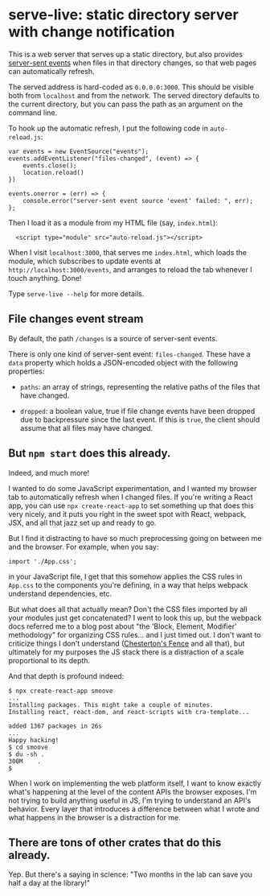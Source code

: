 # serve-live: static directory server with change notification

This is a web server that serves up a static directory, but also
provides [server-sent events] when files in that directory changes,
so that web pages can automatically refresh.

The served address is hard-coded as `0.0.0.0:3000`. This should be
visible both from `localhost` and from the network. The served
directory defaults to the current directory, but you can pass the path
as an argument on the command line.

To hook up the automatic refresh, I put the following code in `auto-reload.js`:

    var events = new EventSource("events");
    events.addEventListener("files-changed", (event) => {
        events.close();
        location.reload()
    })

    events.onerror = (err) => {
        console.error("server-sent event source 'event' failed: ", err);
    };

Then I load it as a module from my HTML file (say, `index.html`):

      <script type="module" src="auto-reload.js"></script>

When I visit `localhost:3000`, that serves me `index.html`, which
loads the module, which subscribes to update events at
`http://localhost:3000/events`, and arranges to reload the tab
whenever I touch anything. Done!

Type `serve-live --help` for more details.

## File changes event stream

By default, the path `/changes` is a source of server-sent events. 

There is only one kind of server-sent event: `files-changed`. These have a 
`data` property which holds a JSON-encoded object with the following properties: 

- `paths`: an array of strings, representing the relative paths of the files 
  that have changed. 

- `dropped`: a boolean value, true if file change events have been dropped 
  due to backpressure since the last event. If this is `true`, the client should 
  assume that all files may have changed. 

## But `npm start` does this already.

Indeed, and much more!

I wanted to do some JavaScript experimentation, and I wanted my
browser tab to automatically refresh when I changed files. If you're
writing a React app, you can use `npx create-react-app` to set
something up that does this very nicely, and it puts you right in the
sweet spot with React, webpack, JSX, and all that jazz set up and
ready to go.

But I find it distracting to have so much preprocessing going on
between me and the browser. For example, when you say:

    import './App.css';

in your JavaScript file, I get that this somehow applies the CSS rules
in `App.css` to the components you're defining, in a way that helps
webpack understand dependencies, etc.

But what does all that actually mean?  Don't the CSS files imported by
all your modules just get concatenated? I went to look this up, but
the webpack docs referred me to a blog post about "the 'Block,
Element, Modifier' methodology" for organizing CSS rules... and I just
timed out. I don't want to criticize things I don't understand
([Chesterton's Fence] and all that), but ultimately for my purposes
the JS stack there is a distraction of a scale proportional to its
depth.

And that depth is profound indeed:

    $ npx create-react-app smoove
    ...
    Installing packages. This might take a couple of minutes.
    Installing react, react-dom, and react-scripts with cra-template...

    added 1367 packages in 26s
    ...
    Happy hacking!
    $ cd smoove
    $ du -sh .
    300M	.
    $ 

When I work on implementing the web platform itself, I want to know
exactly what's happening at the level of the content APIs the browser
exposes.  I'm not trying to build anything useful in JS, I'm trying to
understand an API's behavior. Every layer that introduces a difference
between what I wrote and what happens in the browser is a distraction
for me.

## There are tons of other crates that do this already.

Yep. But there's a saying in science: "Two months in the lab can save
you half a day at the library!"

[server-sent events]: https://developer.mozilla.org/en-US/docs/Web/API/Server-sent_events/Using_server-sent_events#event_stream_format
[Chesterton's Fence]: https://en.wikipedia.org/wiki/G._K._Chesterton#Chesterton's_fence
